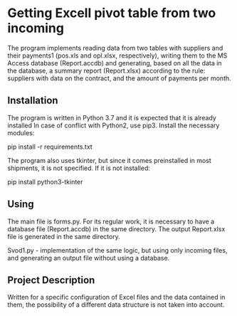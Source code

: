# Getting Excell pivot table from two incoming
The program implements reading data from two tables with suppliers and their payments1 (pos.xls and opl.xlsx, respectively), writing them to the MS Access database (Report.accdb) and generating, based on all the data in the database, a summary report (Report.xlsx) according to the rule: suppliers with data on the contract, and the amount of payments per month.
## Installation
The program is written in Python 3.7 and it is expected that it is already installed
In case of conflict with Python2, use pip3. Install the necessary modules:

  pip install -r requirements.txt

The program also uses tkinter, but since it comes preinstalled in most shipments, it is not specified. If it is not installed:

  pip install python3-tkinter

## Using
The main file is forms.py. For its regular work, it is necessary to have a database file (Report.accdb) in the same directory. The output Report.xlsx file is generated in the same directory.


Svod1.py - implementation of the same logic, but using only incoming files, and generating an output file without using a database.

## Project Description
Written for a specific configuration of Excel files and the data contained in them, the possibility of a different data structure is not taken into account.
